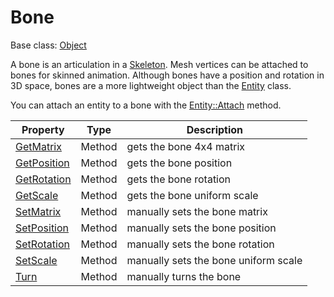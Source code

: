 # Bone

Base class: [Object](Object.md)

A bone is an articulation in a [Skeleton](Skeleton.md). Mesh vertices can be attached to bones for skinned animation. Although bones have a position and rotation in 3D space, bones are a more lightweight object than the [Entity](Entity.md) class.

You can attach an entity to a bone with the [Entity::Attach](Entity_Attach.md) method.

| Property | Type | Description |
|---|---|---|
| [GetMatrix](Bone_GetMatrix.md) | Method | gets the bone 4x4 matrix |
| [GetPosition](Bone_GetPosition.md) | Method | gets the bone position |
| [GetRotation](Bone_GetRotation.md) | Method | gets the bone rotation |
| [GetScale](Bone_GetScale.md) | Method | gets the bone uniform scale |
| [SetMatrix](Bone_SetMatrix.md) | Method | manually sets the bone matrix |
| [SetPosition](Bone_SetPosition.md) | Method | manually sets the bone position |
| [SetRotation](Bone_SetRotation.md) | Method | manually sets the bone rotation |
| [SetScale](Bone_SetScale.md) | Method | manually sets the bone uniform scale |
| [Turn](Bone_Turn.md) | Method | manually turns the bone | 
